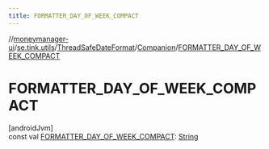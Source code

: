 ```yaml
---
title: FORMATTER_DAY_OF_WEEK_COMPACT
---
```

//[moneymanager-ui](../../../../index.html)/[se.tink.utils](../../index.html)/[ThreadSafeDateFormat](../index.html)/[Companion](index.html)/[FORMATTER_DAY_OF_WEEK_COMPACT](-f-o-r-m-a-t-t-e-r_-d-a-y_-o-f_-w-e-e-k_-c-o-m-p-a-c-t.html)



# FORMATTER_DAY_OF_WEEK_COMPACT



[androidJvm]\
const val [FORMATTER_DAY_OF_WEEK_COMPACT](-f-o-r-m-a-t-t-e-r_-d-a-y_-o-f_-w-e-e-k_-c-o-m-p-a-c-t.html): [String](https://kotlinlang.org/api/latest/jvm/stdlib/kotlin/-string/index.html)




